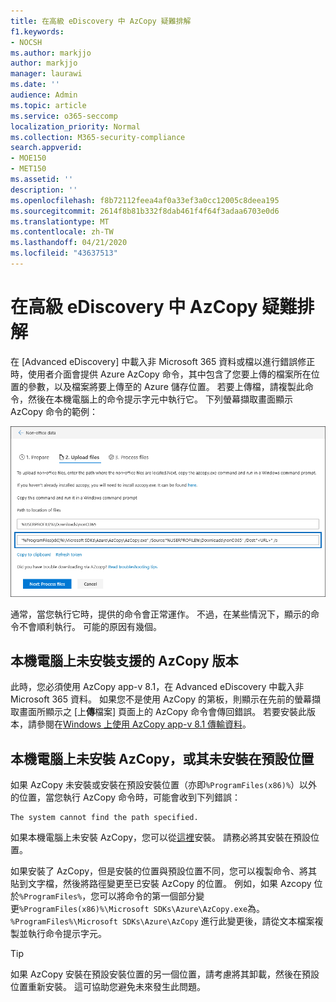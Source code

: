 ```yaml
---
title: 在高級 eDiscovery 中 AzCopy 疑難排解
f1.keywords:
- NOCSH
ms.author: markjjo
author: markjjo
manager: laurawi
ms.date: ''
audience: Admin
ms.topic: article
ms.service: o365-seccomp
localization_priority: Normal
ms.collection: M365-security-compliance
search.appverid:
- MOE150
- MET150
ms.assetid: ''
description: ''
ms.openlocfilehash: f8b72112feea4af0a33ef3a0cc12005c8deea195
ms.sourcegitcommit: 2614f8b81b332f8dab461f4f64f3adaa6703e0d6
ms.translationtype: MT
ms.contentlocale: zh-TW
ms.lasthandoff: 04/21/2020
ms.locfileid: "43637513"
---
```

# <a name="troubleshoot-azcopy-in-advanced-ediscovery"></a>在高級 eDiscovery 中 AzCopy 疑難排解

在 [Advanced eDiscovery] 中載入非 Microsoft 365 資料或檔以進行錯誤修正時，使用者介面會提供 Azure AzCopy 命令，其中包含了您要上傳的檔案所在位置的參數，以及檔案將要上傳至的 Azure 儲存位置。 若要上傳檔，請複製此命令，然後在本機電腦上的命令提示字元中執行它。  下列螢幕擷取畫面顯示 AzCopy 命令的範例：

![上傳非 Microsoft 365 檔案](../media/46ba68f6-af11-4e70-bb91-5fc7973516e3.png)

通常，當您執行它時，提供的命令會正常運作。 不過，在某些情況下，顯示的命令不會順利執行。 可能的原因有幾個。

## <a name="the-supported-version-of-azcopy-isnt-installed-on-the-local-computer"></a>本機電腦上未安裝支援的 AzCopy 版本

此時，您必須使用 AzCopy app-v 8.1，在 Advanced eDiscovery 中載入非 Microsoft 365 資料。 如果您不是使用 AzCopy 的第板，則顯示在先前的螢幕擷取畫面所顯示之 [上**傳**檔案] 頁面上的 AzCopy 命令會傳回錯誤。 若要安裝此版本，請參閱在[Windows 上使用 AzCopy app-v 8.1 傳輸資料](https://docs.microsoft.com/previous-versions/azure/storage/storage-use-azcopy)。

## <a name="azcopy-isnt-installed-on-the-local-computer-or-its-not-installed-in-the-default-location"></a>本機電腦上未安裝 AzCopy，或其未安裝在預設位置

如果 AzCopy 未安裝或安裝在預設安裝位置（亦即`%ProgramFiles(x86)%`）以外的位置，當您執行 AzCopy 命令時，可能會收到下列錯誤：

    The system cannot find the path specified.

如果本機電腦上未安裝 AzCopy，您可以從[這裡](https://docs.microsoft.com/previous-versions/azure/storage/storage-use-azcopy)安裝。 請務必將其安裝在預設位置。

如果安裝了 AzCopy，但是安裝的位置與預設位置不同，您可以複製命令、將其貼到文字檔，然後將路徑變更至已安裝 AzCopy 的位置。 例如，如果 Azcopy 位於`%ProgramFiles%`，您可以將命令的第一個部分變更`%ProgramFiles(x86)%\Microsoft SDKs\Azure\AzCopy.exe`為。 `%ProgramFiles%\Microsoft SDKs\Azure\AzCopy` 進行此變更後，請從文本檔案複製並執行命令提示字元。

> [!TIP]
> 如果 AzCopy 安裝在預設安裝位置的另一個位置，請考慮將其卸載，然後在預設位置重新安裝。 這可協助您避免未來發生此問題。
